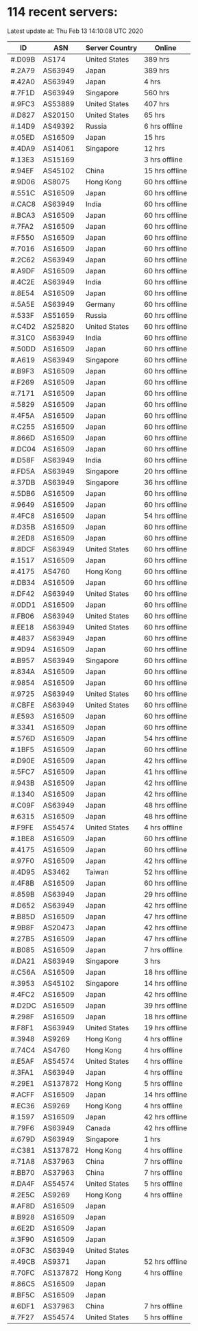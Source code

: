 # 114 recent servers:

Latest update at: Thu Feb 13 14:10:08 UTC 2020

| ID | ASN | Server Country | Online |
| -- | --- | -------------- | ------ |
| #.D09B | AS174 | United States | 389 hrs |
| #.2A79 | AS63949 | Japan | 389 hrs |
| #.42A0 | AS63949 | Japan | 4 hrs |
| #.7F1D | AS63949 | Singapore | 560 hrs |
| #.9FC3 | AS53889 | United States | 407 hrs |
| #.D827 | AS20150 | United States | 65 hrs |
| #.14D9 | AS49392 | Russia | 6 hrs offline |
| #.05ED | AS16509 | Japan | 15 hrs |
| #.4DA9 | AS14061 | Singapore | 12 hrs |
| #.13E3 | AS15169 |  | 3 hrs offline |
| #.94EF | AS45102 | China | 15 hrs offline |
| #.9D06 | AS8075 | Hong Kong | 60 hrs offline |
| #.551C | AS16509 | Japan | 60 hrs offline |
| #.CAC8 | AS63949 | India | 60 hrs offline |
| #.BCA3 | AS16509 | Japan | 60 hrs offline |
| #.7FA2 | AS16509 | Japan | 60 hrs offline |
| #.F550 | AS16509 | Japan | 60 hrs offline |
| #.7016 | AS16509 | Japan | 60 hrs offline |
| #.2C62 | AS63949 | Japan | 60 hrs offline |
| #.A9DF | AS16509 | Japan | 60 hrs offline |
| #.4C2E | AS63949 | India | 60 hrs offline |
| #.8E54 | AS16509 | Japan | 60 hrs offline |
| #.5A5E | AS63949 | Germany | 60 hrs offline |
| #.533F | AS51659 | Russia | 60 hrs offline |
| #.C4D2 | AS25820 | United States | 60 hrs offline |
| #.31C0 | AS63949 | India | 60 hrs offline |
| #.50DD | AS16509 | Japan | 60 hrs offline |
| #.A619 | AS63949 | Singapore | 60 hrs offline |
| #.B9F3 | AS16509 | Japan | 60 hrs offline |
| #.F269 | AS16509 | Japan | 60 hrs offline |
| #.7171 | AS16509 | Japan | 60 hrs offline |
| #.5829 | AS16509 | Japan | 60 hrs offline |
| #.4F5A | AS16509 | Japan | 60 hrs offline |
| #.C255 | AS16509 | Japan | 60 hrs offline |
| #.866D | AS16509 | Japan | 60 hrs offline |
| #.DC04 | AS16509 | Japan | 60 hrs offline |
| #.D58F | AS63949 | India | 60 hrs offline |
| #.FD5A | AS63949 | Singapore | 20 hrs offline |
| #.37DB | AS63949 | Singapore | 36 hrs offline |
| #.5DB6 | AS16509 | Japan | 60 hrs offline |
| #.9649 | AS16509 | Japan | 60 hrs offline |
| #.4FC8 | AS16509 | Japan | 54 hrs offline |
| #.D35B | AS16509 | Japan | 60 hrs offline |
| #.2ED8 | AS16509 | Japan | 60 hrs offline |
| #.8DCF | AS63949 | United States | 60 hrs offline |
| #.1517 | AS16509 | Japan | 60 hrs offline |
| #.4175 | AS4760 | Hong Kong | 60 hrs offline |
| #.DB34 | AS16509 | Japan | 60 hrs offline |
| #.DF42 | AS63949 | United States | 60 hrs offline |
| #.0DD1 | AS16509 | Japan | 60 hrs offline |
| #.FB06 | AS63949 | United States | 60 hrs offline |
| #.EE18 | AS63949 | United States | 60 hrs offline |
| #.4837 | AS63949 | Japan | 60 hrs offline |
| #.9D94 | AS16509 | Japan | 60 hrs offline |
| #.B957 | AS63949 | Singapore | 60 hrs offline |
| #.834A | AS16509 | Japan | 60 hrs offline |
| #.9854 | AS16509 | Japan | 60 hrs offline |
| #.9725 | AS63949 | United States | 60 hrs offline |
| #.CBFE | AS63949 | United States | 60 hrs offline |
| #.E593 | AS16509 | Japan | 60 hrs offline |
| #.3341 | AS16509 | Japan | 60 hrs offline |
| #.576D | AS16509 | Japan | 54 hrs offline |
| #.1BF5 | AS16509 | Japan | 60 hrs offline |
| #.D90E | AS16509 | Japan | 42 hrs offline |
| #.5FC7 | AS16509 | Japan | 41 hrs offline |
| #.943B | AS16509 | Japan | 42 hrs offline |
| #.1340 | AS16509 | Japan | 42 hrs offline |
| #.C09F | AS63949 | Japan | 48 hrs offline |
| #.6315 | AS16509 | Japan | 48 hrs offline |
| #.F9FE | AS54574 | United States | 4 hrs offline |
| #.1BE8 | AS16509 | Japan | 60 hrs offline |
| #.4175 | AS16509 | Japan | 60 hrs offline |
| #.97F0 | AS16509 | Japan | 42 hrs offline |
| #.4D95 | AS3462 | Taiwan | 52 hrs offline |
| #.4F8B | AS16509 | Japan | 60 hrs offline |
| #.859B | AS63949 | Japan | 29 hrs offline |
| #.D652 | AS63949 | Japan | 42 hrs offline |
| #.B85D | AS16509 | Japan | 47 hrs offline |
| #.9B8F | AS20473 | Japan | 42 hrs offline |
| #.27B5 | AS16509 | Japan | 47 hrs offline |
| #.B085 | AS16509 | Japan | 7 hrs offline |
| #.DA21 | AS63949 | Singapore | 3 hrs |
| #.C56A | AS16509 | Japan | 18 hrs offline |
| #.3953 | AS45102 | Singapore | 14 hrs offline |
| #.4FC2 | AS16509 | Japan | 42 hrs offline |
| #.D2DC | AS16509 | Japan | 39 hrs offline |
| #.298F | AS16509 | Japan | 18 hrs offline |
| #.F8F1 | AS63949 | United States | 19 hrs offline |
| #.3948 | AS9269 | Hong Kong | 4 hrs offline |
| #.74C4 | AS4760 | Hong Kong | 4 hrs offline |
| #.E5AF | AS54574 | United States | 4 hrs offline |
| #.3FA1 | AS63949 | Japan | 4 hrs offline |
| #.29E1 | AS137872 | Hong Kong | 5 hrs offline |
| #.ACFF | AS16509 | Japan | 14 hrs offline |
| #.EC36 | AS9269 | Hong Kong | 4 hrs offline |
| #.1597 | AS16509 | Japan | 42 hrs offline |
| #.79F6 | AS63949 | Canada | 42 hrs offline |
| #.679D | AS63949 | Singapore | 1 hrs |
| #.C381 | AS137872 | Hong Kong | 4 hrs offline |
| #.71A8 | AS37963 | China | 7 hrs offline |
| #.BB70 | AS37963 | China | 7 hrs offline |
| #.DA4F | AS54574 | United States | 5 hrs offline |
| #.2E5C | AS9269 | Hong Kong | 4 hrs offline |
| #.AF8D | AS16509 | Japan | |
| #.B928 | AS16509 | Japan | |
| #.6E2D | AS16509 | Japan | |
| #.3F90 | AS16509 | Japan | |
| #.0F3C | AS63949 | United States | |
| #.49CB | AS9371 | Japan | 52 hrs offline |
| #.70FC | AS137872 | Hong Kong | 4 hrs offline |
| #.86C5 | AS16509 | Japan | |
| #.BF5C | AS16509 | Japan | |
| #.6DF1 | AS37963 | China | 7 hrs offline |
| #.7F27 | AS54574 | United States | 5 hrs offline |

